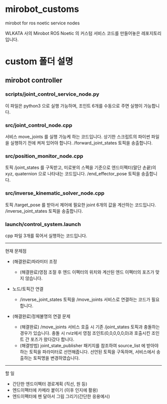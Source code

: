 # mirobot_customs
mirobot for ros noetic service nodes

WLKATA 사의 Mirobot ROS Noetic 의 커스텀 서비스 코드를 만들어놓은 레포지토리입니다.

# custom 폴더 설명

## mirobot controller
### scripts/joint_control_service_node.py
이 파일은 python3 으로 실행 가능하며, 조인트 6개를 수동으로 주면 실행이 가능합니다.
### src/joint_control_node.cpp
서비스 move_joints 를 실행 가능케 하는 코드입니다. 상기한 스크립트의 파이썬 파일을 실행하기 전에 켜져 있어야 합니다. /forward_joint_states 토픽을 송출합니다.
### src/position_monitor_node.cpp
토픽 /joint_states 를 구독받고, 미로봇의 스펙을 기준으로 엔드이펙터(말단 손끝)의 xyz, quaternion 으로 나타내는 코드입니다. /end_effector_pose 토픽을 송출합니다.
### src/inverse_kinematic_solver_node.cpp
토픽 /target_pose 를 받아서 제어에 필요한 joint 6개의 값을 계산하는 코드입니다. /inverse_joint_states 토픽을 송출합니다.
### launch/control_system.launch
cpp 파일 3개를 묶어서 실행하는 코드입니다.

---
현재 문제점

- (해결완료)파라미터 조정

  - (해결완료)영점 조절 후 엔드 이펙터의 위치와 계산된 엔드 이펙터의 포즈가 맞지 않습니다.

- 노드/토픽간 연결
  
  - /inverse_joint_states 토픽을 /move_joints 서비스로 연결하는 코드가 필요합니다.

- (해결완료)정체불명의 연결 문제
  
  - (해결완료) /move_joints 서비스 호출 시 기존 /joint_states 토픽과 충돌하는 경우가 있습니다. 충돌 시 rviz에서 영점 조인트(0,0,0,0,0,0)과 호출시킨 조인트 간 포즈가 왔다갔다 합니다.
  - (해결방법) joint_state_publisher 패키지를 참조하여 source_list 에 받아야하는 토픽을 파라미터로 선언해줍니다. 선언된 토픽을 구독하며, 서비스에서 송출하는 토픽명을 변경하였습니다.

---
할 일

- 간단한 엔드이펙터 경로계획 (직선, 원 등)
- 엔드이펙터에 카메라 붙이기 (이후 인지에 활용)
- 엔드이펙터에 펜 달아서 그림 그리기(간단한 응용예시)
